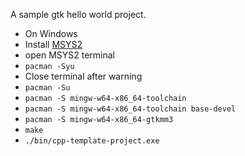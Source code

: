 A sample gtk hello world project.

* On Windows
* Install [MSYS2](https://www.msys2.org/)
* open MSYS2 terminal
* `pacman -Syu`
* Close terminal after warning
* `pacman -Su`
* `pacman -S mingw-w64-x86_64-toolchain`
* `pacman -S mingw-w64-x86_64-toolchain base-devel`
* `pacman -S mingw-w64-x86_64-gtkmm3`
* `make`
* `./bin/cpp-template-project.exe`

